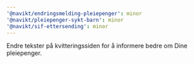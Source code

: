 ```yaml
---
'@navikt/endringsmelding-pleiepenger': minor
'@navikt/pleiepenger-sykt-barn': minor
'@navikt/sif-ettersending': minor
---
```


Endre tekster på kvitteringssiden for å informere bedre om Dine pleiepenger.
